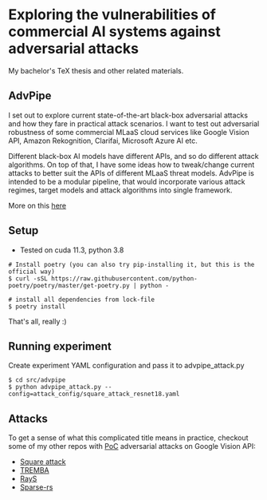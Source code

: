 # Exploring the vulnerabilities of commercial AI systems against adversarial attacks
My bachelor's TeX thesis and other related materials.

## AdvPipe
I set out to explore current state-of-the-art black-box adversarial attacks and how they fare in practical attack scenarios. I want to test out adversarial robustness of some commercial MLaaS cloud services like Google Vision API, Amazon Rekognition, Clarifai, Microsoft Azure AI etc.

Different black-box AI models have different APIs, and so do different attack algorithms. On top of that, I have some ideas how to tweak/change current attacks to better suit the APIs of different MLaaS threat models. AdvPipe is intended to be a modular pipeline, that would incorporate various attack regimes, target models and attack algorithms into single framework.

More on this [here](adv-pipe.md)


## Setup
- Tested on cuda 11.3, python 3.8
```
# Install poetry (you can also try pip-installing it, but this is the official way)
$ curl -sSL https://raw.githubusercontent.com/python-poetry/poetry/master/get-poetry.py | python -

# install all dependencies from lock-file
$ poetry install
```
That's all, really :) 

## Running experiment
Create experiment YAML configuration and pass it to advpipe_attack.py
```
$ cd src/advpipe
$ python advpipe_attack.py --config=attack_config/square_attack_resnet18.yaml
```
 


## Attacks

To get a sense of what this complicated title means in practice, checkout some of my other repos with [PoC](https://en.wikipedia.org/wiki/Proof_of_concept) adversarial attacks on Google Vision API:
- [Square attack](https://github.com/kubic71/square-attack)
- [TREMBA](https://github.com/kubic71/TREMBA)
- [RayS](https://github.com/kubic71/RayS)
- [Sparse-rs](https://github.com/kubic71/sparse-rs)


